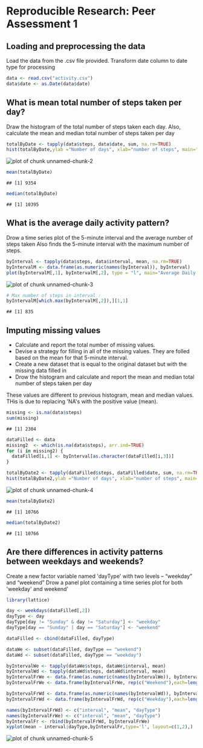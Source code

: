 # Reproducible Research: Peer Assessment 1


## Loading and preprocessing the data
Load the data from the .csv file provided. 
Transform date column to date type for processing


```r
data <- read.csv("activity.csv")
data$date <- as.Date(data$date)
```

## What is mean total number of steps taken per day?
Draw the histogram of the total number of steps taken each day.
Also, calculate the mean and median total number of steps taken per day

```r
totalByDate <- tapply(data$steps, data$date, sum, na.rm=TRUE)
hist(totalByDate,ylab ="Number of days", xlab="number of steps", main="Steps and Days")
```

![plot of chunk unnamed-chunk-2](figure/unnamed-chunk-2.png) 

```r
mean(totalByDate)
```

```
## [1] 9354
```

```r
median(totalByDate)
```

```
## [1] 10395
```

## What is the average daily activity pattern?

Drow a time series plot of the 5-minute interval and the average number of steps taken
Also finds the 5-minute interval with the maximum number of steps.

```r
byInterval <- tapply(data$steps, data$interval, mean, na.rm=TRUE)
byIntervalM <- data.frame(as.numeric(names(byInterval)), byInterval)
plot(byIntervalM[,1], byIntervalM[,2], type = "l", main="Average Daily Activity Pattern", xlab="interval", ylab="steps (averaged)")
```

![plot of chunk unnamed-chunk-3](figure/unnamed-chunk-3.png) 

```r
# Max number of steps in interval :
byIntervalM[which.max(byIntervalM[,2]),][1,1]
```

```
## [1] 835
```


## Imputing missing values
* Calculate and report the total number of missing values.
* Devise a strategy for filling in all of the missing values. They are folled based on the mean for that 5-minute interval.
* Create a new dataset that is equal to the original dataset but with the missing data filled in
* Drow the histogram and calculate and report the mean and median total number of steps taken per day

These values are different to previous histogram, mean and median values. THis is due to replacing 'NA's with the positive value (mean).


```r
missing <- is.na(data$steps)
sum(missing)
```

```
## [1] 2304
```

```r
dataFilled <- data
missing2  <- which(is.na(data$steps), arr.ind=TRUE)
for (i in missing2) {
  dataFilled[i,1] <- byInterval[as.character(dataFilled[i,3])]
}

totalByDate2 <- tapply(dataFilled$steps, dataFilled$date, sum, na.rm=TRUE)
hist(totalByDate2,ylab ="Number of days", xlab="number of steps", main="Steps and Days")
```

![plot of chunk unnamed-chunk-4](figure/unnamed-chunk-4.png) 

```r
mean(totalByDate2)
```

```
## [1] 10766
```

```r
median(totalByDate2)
```

```
## [1] 10766
```

## Are there differences in activity patterns between weekdays and weekends?

Create a new factor variable named 'dayType'  with two levels – “weekday” and “weekend” 
Drow a panel plot containing a time series plot for both 'weekday' and weekend'

```r
library(lattice) 

day <- weekdays(dataFilled[,2])
dayType <- day
dayType[day != "Sunday" & day != "Saturday"] <- "weekday"
dayType[day == "Sunday" | day == "Saturday"] <- "weekend"

dataFilled <- cbind(dataFilled, dayType)

dataWe <- subset(dataFilled, dayType == "weekend")
dataWd <- subset(dataFilled, dayType == "weekday")

byIntervalWe <- tapply(dataWe$steps, dataWe$interval, mean)
byIntervalWd <- tapply(dataWd$steps, dataWd$interval, mean)
byIntervalFrWe <- data.frame(as.numeric(names(byIntervalWe)), byIntervalWe)
byIntervalFrWe <- data.frame(byIntervalFrWe, rep(c("Weekend"),each=length(byIntervalWe)))

byIntervalFrWd <- data.frame(as.numeric(names(byIntervalWd)), byIntervalWd)
byIntervalFrWd <- data.frame(byIntervalFrWd, rep(c("Weekday"),each=length(byIntervalWd)))

names(byIntervalFrWd) <- c("interval", "mean", "dayType")
names(byIntervalFrWe) <- c("interval", "mean", "dayType")
byIntervalFr <- rbind(byIntervalFrWd, byIntervalFrWe)
xyplot(mean ~ interval|dayType,byIntervalFr,type='l', layout=c(1,2),)
```

![plot of chunk unnamed-chunk-5](figure/unnamed-chunk-5.png) 

